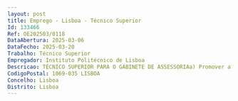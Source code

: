 ```yaml
--- 
layout: post
title: Emprego - Lisboa - Técnico Superior
Id: 133466
Ref: OE202503/0118
DataAbertura: 2025-03-06
DataFecho: 2025-03-20
Trabalho: Técnico Superior
Empregador: Instituto Politécnico de Lisboa
Descricao: TÉCNICO SUPERIOR PARA O GABINETE DE ASSESSORIAa)	Promover a elaboração de Protocolos com instituições de ensino superior públicas e privadas e outras entidades com relevo para a missão da Instituição b)	Participação em grupos de trabalho c)	Assessoria aos Serviços da Presidência sobre os assuntos inerentes à área de atuação d)	Participação em projetos no âmbito das relações do Instituto com instituições de países terceiros e)	Explorar, desenvolver e gerir, com as entidades públicas e privadas nacionais, os projetos de interesse económico e científico para o ISCAL, bem como as candidaturas a programas comunitários com interesse para as áreas de atuação da Escola f)	Executar as atribuições que lhe forem delegadas e outras definidas em normas específicas.
CodigoPostal: 1069-035 LISBOA
Concelho: Lisboa
Distrito: Lisboa
--- 
```

